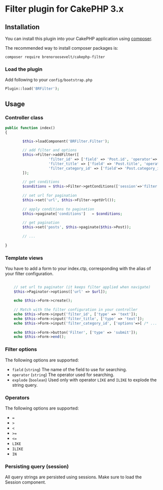 # Filter plugin for CakePHP 3.x

## Installation

You can install this plugin into your CakePHP application using [composer](http://getcomposer.org).

The recommended way to install composer packages is:

```
composer require brenoroosevelt/cakephp-filter
```
### Load the plugin

Add following to your `config/bootstrap.php`

```php
Plugin::load('BRFilter');
```

## Usage

### Controller class

```php
public function index()
{

		$this->loadComponent('BRFilter.Filter');
		
		// add filter and options
		$this->Filter->addFilter([
					'filter_id' => ['field' => 'Post.id', 'operator'=>'='],
					'filter_title' => ['field' => 'Post.title', 'operator' => 'LIKE', 'explode' => 'true'],
					'filter_category_id' => ['field'=> 'Post.category_id', 'operator' => 'IN' ] 
		]);
		
		// get conditions
		$conditions = $this->Filter->getConditions(['session'=>'filter']);
		
		// set url for pagination
    	$this->set('url', $this->Filter->getUrl());
    	
    	// apply conditions to pagination
    	$this->paginate['conditions']	= $conditions;
    	
    	// get pagination 
    	$this->set('posts', $this->paginate($this->Post));
    	
    	// ...
    	
}
```

### Template views 
You have to add a form to your index.ctp, corresponding with the alias of your filter configuration.

```php
    
    // set url to paginator (it keeps filter applied when navigate)
	$this->Paginator->options(['url' => $url]);
    
	echo $this->Form->create();
    
   	// Match with the filter configuration in your controller 
    echo $this->Form->input('filter_id', ['type' => 'text']);
    echo $this->Form->input('filter_title', ['type' => 'text']);
    echo $this->Form->input('filter_category_id', ['options'=>[ /* ... */ ], 'multiple'=>'multiple' ]);
    
	echo $this->Form->button('Filter', ['type' => 'submit']);
	echo $this->Form->end();
```

### Filter options

The following options are supported:

- `field` (`string`) The name of the field to use for searching.
- `operator` (`string`) The operator used for searching.
- `explode` (`boolean`) Used only with operator `LIKE` and `ILIKE` to explode the string query.


### Operators

The following options are supported:

- `=`
- `>`
- `<`
- `>=`
- `<=`
- `LIKE`
- `ILIKE`
- `IN`
 
### Persisting query (session)

All query strings are persisted using sessions. Make sure to load the Session component.
